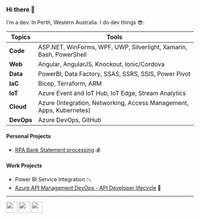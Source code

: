 ### Hi there 👋

I'm a dev. In Perth, Western Australia. I do dev things 😎: 

Topics | Tools
--- | ---
**Code** | ASP.NET, WinForms, WPF, UWP, Silverlight, Xamarin, Bash, PowerShell
**Web** | Angular, AngularJS, Knockout, Ionic/Cordova
**Data** | PowerBI, Data Factory, SSAS, SSRS, SSIS, Power Pivot
**IaC** | Bicep, Terraform, ARM
**IoT** |Azure Event and IoT Hub, IoT Edge, Stream Analytics
**Cloud** | Azure (Integration, Networking, Access Management, Apps, Kubernetes)
**DevOps** | Azure DevOps, GitHub

#### Personal Projects
- [RPA Bank Statement processing](https://github.com/mrsmitty/86400-statement-process) 💰

#### Work Projects
- Power BI Service Integration 📉
- [Azure API Management DevOps - API Developer lifecycle](https://github.com/Azure/azure-api-management-devops-resource-kit) 🔁

---

[<img src="https://static-exp1.licdn.com/sc/h/al2o9zrvru7aqj8e1x2rzsrca" width="30" height="30">](https://www.linkedin.com/in/paulsmithdale/)
[<img src="https://abs.twimg.com/favicons/twitter.ico" width="30" height="30">](https://twitter.com/paulsmithdale)
[<img src="https://insight-services-apac.github.io/assets/images/favicon.ico.png" width="30" height="30">](https://insight-services-apac.github.io/)

<!--
**mrsmitty/mrsmitty** is a ✨ _special_ ✨ repository because its `README.md` (this file) appears on your GitHub profile.

Here are some ideas to get you started:

- 🔭 I’m currently working on ...
- 🌱 I’m currently learning ...
- 👯 I’m looking to collaborate on ...
- 🤔 I’m looking for help with ...
- 💬 Ask me about ...
- 📫 How to reach me: ...
- 😄 Pronouns: ...
- ⚡ Fun fact: ...
-->
